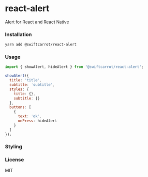 # react-alert

Alert for React and React Native

### Installation

```sh
yarn add @swiftcarrot/react-alert
```

### Usage

```javascript
import { showAlert, hideAlert } from '@swiftcarrot/react-alert';

showAlert({
  title: 'title',
  subtitle: 'subtitle',
  styles: {
    title: {},
    subtitle: {}
  },
  buttons: [
    {
      text: 'ok',
      onPress: hideAlert
    }
  ]
});
```

### Styling

### License

MIT
